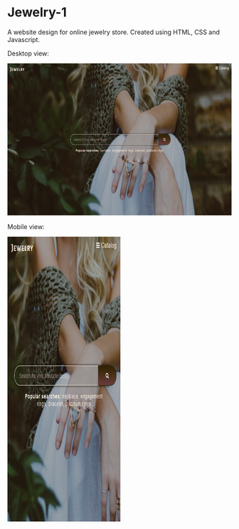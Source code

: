 # Jewelry-1
A website design for online jewelry store.
Created using HTML, CSS and Javascript.

Desktop view:

<img src="https://github.com/RDKonqueror/Jewelry-1/blob/master/screenshot/desktop_shot-1.png" width="766px" height="342px" />


Mobile view:

<img src="https://github.com/RDKonqueror/Jewelry-1/blob/master/screenshot/mobile_shot-1.png" width="254px" height="641px" />
